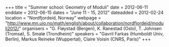 +++
title = "Summer school: Geometry of Moduli"
date = 2012-06-11
enddate = 2012-06-15
dates = "June 11 - 15, 2012"
dateadded = 2012-02-24
location = "Nordfjordeid, Norway"
webpage = "http://www.mn.uio.no/math/english/about/collaboration/nordfjordeid/moduli2012/"
organisers = "G. Fløystad (Bergen), K. Ranestad (Oslo), T. Johnsen (Tromsø), S. Smalø (Trondheim)"
speakers = "Gavril Farkas (Humboldt Univ, Berlin), Markus Reineke (Wuppertal), Claire Voisin (CNRS, Paris)"
+++
